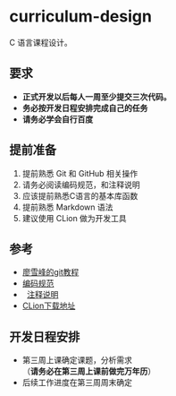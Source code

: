 # curriculum-design
C 语言课程设计。

## 要求

+   **正式开发以后每人一周至少提交三次代码。**
+   **务必按开发日程安排完成自己的任务**
+   **请务必学会自行百度**

## 提前准备

1.  提前熟悉 Git 和 GitHub 相关操作
2.  请务必阅读编码规范，和注释说明
3.  应该提前熟悉C语言的基本库函数
2.  提前熟悉 Markdown 语法
3.  建议使用 CLion 做为开发工具

## 参考
+   [廖雪峰的git教程](https://www.liaoxuefeng.com/wiki/0013739516305929606dd18361248578c67b8067c8c017b000/001373962845513aefd77a99f4145f0a2c7a7ca057e7570000)
+   [编码规范](https://github.com/yidafu/curriculum-design/blob/master/doc/code-style.md)
+   [注释说明](https://github.com/yidafu/curriculum-design/blob/master/doc/comment.md)
+   [CLion下载地址](https://www.jetbrains.com/clion/)

## 开发日程安排

+   第三周上课确定课题，分析需求<br>（**请务必在第三周上课前做完万年历**）
+   后续工作进度在第三周周末确定

